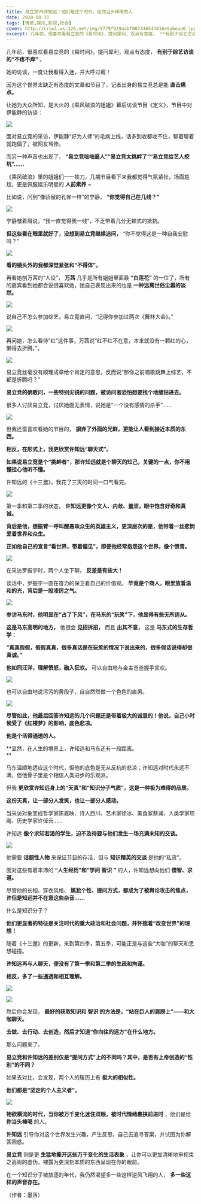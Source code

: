 ```yaml
---
title: 易立竞VS许知远：他们是这个时代，给你当头棒喝的人
date: 2020-08-31
tags: [情感,娱乐,影视,社会]
cover: http://crawl.ws.126.net/img/9779f939aabf007346544816e9abeaa6.jpg
excerpt: 几年前，很喜欢看易立竞的《易时间》，提问犀利，观点有态度， **有别于综艺访谈的“不疼不痒”** 。她的访谈，一度让我看得入迷，并大呼过瘾！因为这个世界太缺乏有态度的文章和节目了，记者出身的易立竞总是能 **直击痛点。**让她为
---
```

几年前，很喜欢看易立竞的《易时间》，提问犀利，观点有态度， **有别于综艺访谈的“不疼不痒”** 。

她的访谈，一度让我看得入迷，并大呼过瘾！

因为这个世界太缺乏有态度的文章和节目了，记者出身的易立竞总是能 **直击痛点。**

让她为大众所知，是大火的《乘风破浪的姐姐》幕后访谈节目《定义》，节目中对伊能静的访谈：

![](http://crawl.ws.126.net/img/9779f939aabf007346544816e9abeaa6.jpg)  

面对易立竞的采访，伊能静“好为人师”的毛病上线，话多到收都收不住，聊着聊着就跑偏了，被网友骂惨。

而另一种声音也出现了， **“易立竞咄咄逼人”“易立竞太挑衅了““易立竞给艺人挖坑”……**

《乘风破浪》里的姐姐们一一挨刀，几期节目看下来我都觉得气氛紧张，场面尴尬，更是佩服娱乐明星的 **人前素养** ~

比如说，问到“像骄傲的孔雀一样”的宁静， **“你觉得自己在几线？”**

![](http://crawl.ws.126.net/img/b36ae4b0d67d52b1c636b7474cd04160.jpg)  

宁静皱着眉说，“我一直觉得我一线”，不乏带着几分无赖式的抵抗。

**但这些看在眼里就好了，没想到易立竞继续追问，** “你不觉得这是一种自我安慰吗？”

![](http://crawl.ws.126.net/img/b01c318ce5b5a36f378b63e2c126286e.jpg)  

**看的镜头外的我都深觉紧张和“不得体”。**

再看她刨万茜的“人设”， **万茜** 几乎是所有姐姐里面最 **“白莲花”** 的一位了，所有的嘉宾看到她都会说很喜欢她，她自己表现出来的也是
**一种远离世俗尘嚣的淡然。**

![](http://crawl.ws.126.net/img/562523345ad2e3fc98a89dfe653aaa09.jpg)  

说自己不怎么参加综艺，易立竞直问，“记得你参加过两次《舞林大会》。”

![](http://crawl.ws.126.net/img/3f1be9011fa5119560662d8d5fbc95b6.jpg)  

再问她，怎么看待“红”这件事，万茜说“红不红不在意，本来就没有一颗红的心，懒得去折腾。”。

![](http://crawl.ws.126.net/img/a566c3bc7c449e798d6a736d12480e72.jpg)  

易立竞丝毫没有顺理成章给个肯定的意思，反而说“那你之前唱歌跳舞上综艺，不都是折腾吗？”

**易立竞的确敢问，一些特别尖锐的问题，被访问者恐怕想要找个地缝钻进去。**

很多人讨厌易立竞，讨厌她面无表情，说她是“一个没有感情的杀手”……

![](http://crawl.ws.126.net/img/b00fecbdcd1d7c43ed5c075b7a10a603.jpg)  

但我还蛮喜欢看她的节目的， **摒弃了外面的光鲜，更能让人看到接近本质的东西。**

**相反，在形式上，我更欣赏许知远“聊天式”。**

**如果说易立竞是个“挑衅者”，那许知远就是个聊天的知己，关键的一点，你不用懂担心他听不懂。**

许知远的《十三邀》，我花了三天的时间一口气看完。

![](http://crawl.ws.126.net/img/dab4449f4dc0ef3b27007f0f3343e65f.jpg)  

第一季和第二季的状态， **许知远更像个文人、内敛、羞涩，眼中饱含好奇和真诚。**

**背后是他，想振臂一呼叫醒愚昧众生的英雄主义，更深层次的是，他带着一丝悲悯爱着世界和众生。**

**正如他自己的宣言“看世界，带着偏见”，即便他经常抱怨这个世界，像个愤青。**

![](http://crawl.ws.126.net/img/f4dfb1f25b48a7b7f8a6ae57ae395c56.jpg)  

在采访罗振宇时，两个人坐下聊， **反差是有些大！**

谈话中，罗振宇一直在奋力的保卫着自己的价值观。 **毕竟是个商人，眼里放着温和的光，背后是一股凌厉之气。**

![](http://crawl.ws.126.net/img/4ef96aea3c35cf5b7d56bde50e6102c3.gif)  

**参访马东时，他明显在“占了下风”，在马东的“玩笑”下，他显得有些无所适从。**

**这是马东高明的地方，** 他很会 **见招拆招，** 而且 **出其不意，** 这是 **马东式的生存哲学：**

**“真真假假，假假真真，很多真话是在玩笑的情况下说出来的，很多假话说得却很真诚。”**

**他如同汪洋，理解愤怒，融入狂欢。** 可以自由地与金主爸爸握手言欢。

![](http://crawl.ws.126.net/img/b89840e56aeb3cc876c8c5431cf1f9c9.jpg)  

也可以自由地说污污的黄段子，自自然然做一个色色的直男。

![](http://crawl.ws.126.net/img/d34ae1ee923182a8710dbe34c094a8d8.gif)  

**尽管如此，他最后回答许知远的几个问题还是带着极大的诚意的！他说，自己小时候受了《红楼梦》的影响，底色悲凉。**

**他是个活得通透的人。**

**显然，在人生的境界上，许知远和马东还有一段距离。  
**

马东温顺地适应这个时代，但他的底色是无从反抗的悲凉；许知远对时代永远不满，但他骨子里是个相信人类进步的乐观派。

但我 **更欣赏许知远身上的“天真”和“知识分子气质”，这是一种极为难得的品质。**

**这份天真，让一部分人发笑，也让一部分人感动。**

当采访对象变成哲学家陈嘉映、诗人西川、艺术家徐冰、美食家蔡澜、人类学家项飚、历史学家许倬云......

许知远 **像个求知若渴的学生，迫不及待要与他们发生一场充满未知的交谈。**

![](http://crawl.ws.126.net/img/440531aad9e749cdc8c4ba110196310b.jpg)  

他需要 **话题性人物** 来保证节目的存活，但与 **知识精英的交谈** 是他的“私货”。

面对这些有着丰沛的 **“人生经历”和“学问** **智识** **”** 的人，许知远想向他们 **借智、求道。**

尽管他的长相、穿衣风格、 **尴尬个性、提问方式，都成为了被舆论攻击的焦点，许但是知远并不在意这些杂音......**

什么是知识分子？

**他们更显著的特征是关注时代的重大政治和社会问题，并怀揣着“改变世界”的理想！**

随着《十三邀》的更新，来到第四季，第五季，可能正是与这些“大咖”的聊天和思想碰撞。

**许知远再与人聊天，便没有了第一季和第二季的生疏和拘谨。**

**相反，多了一些通透和相互理解。**

![](http://crawl.ws.126.net/img/b846f1daea4ee35c36f5351e9ab78729.jpg)  

![](http://crawl.ws.126.net/img/ce791147dddf6f0ed430ea8e1666f7e1.jpg)  

然后你会发现， **最好的获取知识和** **智识** **的方法是，“站在巨人的肩膀上”——和大咖聊天。**

**去做、去行动、去创造，然后才知道“你向往的远方”在什么地方。**

那么问题来了。

**易立竞和许知远的差别仅是“提问方式”上的不同吗？其中，是否有上帝创造的“性别”的不同？**

如果去对比，会发现，两个人的履历上有 **极大的相似性。**

**他们都是“坚定的个人主义者”。**

![](http://crawl.ws.126.net/img/ac7554d99264cf0b3b697ac40960203d.jpg)  

**物欲横流的时代，当你被万千变化迷住双眼，被时代情绪裹挟前进时** ，他们是给 **你当头棒喝** 的人。

**许知远** 引导你对这个世界发生兴趣，产生反思，自己去追寻答案，并试图为你解答困惑。

**易立竞** 则是更 **生猛地撕开这些万千变化的生活表象** ，让你可以更加清晰地审视束之高阁的虚伪，裸露为更深刻本质的东西呈现在你的眼前。

在一个知识分子被放逐的年代，我仍然渴望多一些这样逆风飞翔的人， **多一些这样的声音存在。**

（作者：墨落）

